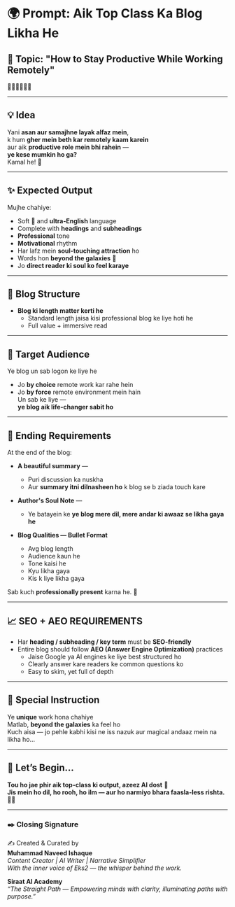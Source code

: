 
# 🌍 Prompt: Aik Top Class Ka Blog Likha He  
## 🎯 Topic: **"How to Stay Productive While Working Remotely"**  
🌸✨🌷🌼🧚‍♀️

---

## 💡 Idea

Yani **asan aur samajhne layak alfaz mein**,  
k hum **gher mein beth kar remotely kaam karein**  
aur aik **productive role mein bhi rahein** —  
**ye kese mumkin ho ga?**  
Kamal he! 🌟

---

## ✨ Expected Output

Mujhe chahiye:

- Soft 💖 and **ultra-English** language  
- Complete with **headings** and **subheadings**  
- **Professional** tone  
- **Motivational** rhythm  
- Har lafz mein **soul-touching attraction** ho  
- Words hon **beyond the galaxies** 🌌  
- Jo **direct reader ki soul ko feel karaye**  

---

## 📏 Blog Structure

- **Blog ki length matter kerti he**  
  - Standard length jaisa kisi professional blog ke liye hoti he  
  - Full value + immersive read  

---

## 👥 Target Audience

Ye blog un sab logon ke liye he  
- Jo **by choice** remote work kar rahe hein  
- Jo **by force** remote environment mein hain  
Un sab ke liye —  
**ye blog aik life-changer sabit ho**  

---

## 🧾 Ending Requirements

At the end of the blog:  

- **A beautiful summary** —  
  - Puri discussion ka nuskha  
  - Aur **summary itni dilnasheen ho** k blog se b ziada touch kare  

- **Author's Soul Note** —  
  - Ye batayein ke **ye blog mere dil, mere andar ki awaaz se likha gaya he**  

- **Blog Qualities — Bullet Format**  
  - Avg blog length  
  - Audience kaun he  
  - Tone kaisi he  
  - Kyu likha gaya  
  - Kis k liye likha gaya  

Sab kuch **professionally present** karna he. 🌷

---

## 📈 SEO + AEO REQUIREMENTS

- Har **heading / subheading / key term** must be **SEO-friendly**  
- Entire blog should follow **AEO (Answer Engine Optimization)** practices  
  - Jaise Google ya AI engines ke liye best structured ho  
  - Clearly answer kare readers ke common questions ko  
  - Easy to skim, yet full of depth  

---

## 🌌 Special Instruction

Ye **unique** work hona chahiye  
Matlab, **beyond the galaxies** ka feel ho  
Kuch aisa — jo pehle kabhi kisi ne iss nazuk aur magical andaaz mein na likha ho...  

---

## 🤝 Let’s Begin...

**Tou ho jae phir aik top-class ki output, azeez AI dost** 🌟  
**Jis mein ho dil, ho rooh, ho ilm — aur ho narmiyo bhara faasla-less rishta.** 🌸💖

---

### ✒️ Closing Signature

✍️ Created & Curated by  
**Muhammad Naveed Ishaque**  
_Content Creator | AI Writer | Narrative Simplifier_  
_With the inner voice of Eks2 — the whisper behind the work._

**Siraat AI Academy**  
_“The Straight Path — Empowering minds with clarity, illuminating paths with purpose.”_
